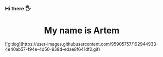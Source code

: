### Hi there 🖐 
<h1 align="center"> My name is Artem </h1>
![gitlog](https://user-images.githubusercontent.com/95905757/192944933-4e40ab57-f94e-4d50-938d-edae8f641df2.gif)





<!--
**ArtemZEL/ArtemZEL** is a ✨ _special_ ✨ repository because its `README.md` (this file) appears on your GitHub profile.

Here are some ideas to get you started:

- 🔭 I’m currently working on ...
- 🌱 I’m currently learning ...
- 👯 I’m looking to collaborate on ...
- 🤔 I’m looking for help with ...
- 💬 Ask me about ...
- 📫 How to reach me: ...
- 😄 Pronouns: ...
- ⚡ Fun fact: ...
-->
